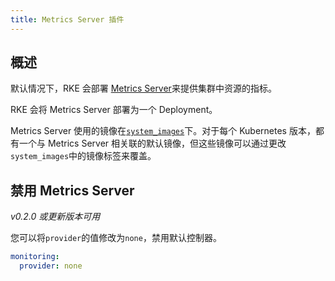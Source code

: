 ```yaml
---
title: Metrics Server 插件
---
```


## 概述

默认情况下，RKE 会部署 [Metrics Server](https://github.com/kubernetes-incubator/metrics-server)来提供集群中资源的指标。

RKE 会将 Metrics Server 部署为一个 Deployment。

Metrics Server 使用的镜像在[`system_images`](/docs/rke/config-options/system-images/_index)下。对于每个 Kubernetes 版本，都有一个与 Metrics Server 相关联的默认镜像，但这些镜像可以通过更改`system_images`中的镜像标签来覆盖。

## 禁用 Metrics Server

_v0.2.0 或更新版本可用_

您可以将`provider`的值修改为`none`，禁用默认控制器。

```yaml
monitoring:
  provider: none
```
